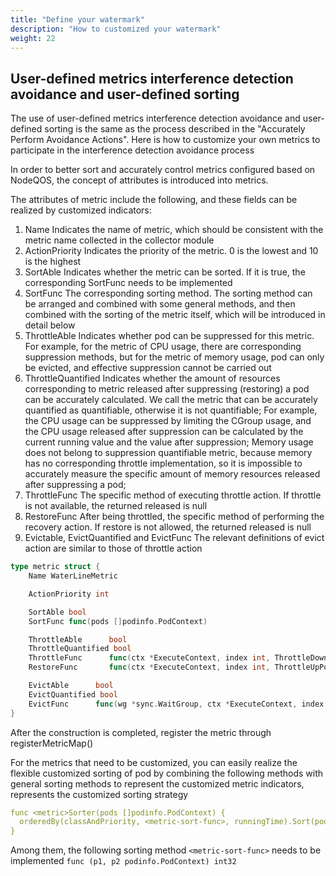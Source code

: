 ```yaml
---
title: "Define your watermark"
description: "How to customized your watermark"
weight: 22
---
```


## User-defined metrics interference detection avoidance and user-defined sorting
The use of user-defined metrics interference detection avoidance and user-defined sorting is the same as the process described in the "Accurately Perform Avoidance Actions". Here is how to customize your own metrics to participate in the interference detection avoidance process

In order to better sort and accurately control metrics configured based on NodeQOS, the concept of attributes is introduced into metrics.

The attributes of metric include the following, and these fields can be realized by customized indicators:

1. Name Indicates the name of metric, which should be consistent with the metric name collected in the collector module
2. ActionPriority Indicates the priority of the metric. 0 is the lowest and 10 is the highest
3. SortAble Indicates whether the metric can be sorted. If it is true, the corresponding SortFunc needs to be implemented
4. SortFunc The corresponding sorting method. The sorting method can be arranged and combined with some general methods, and then combined with the sorting of the metric itself, which will be introduced in detail below
5. ThrottleAble Indicates whether pod can be suppressed for this metric. For example, for the metric of CPU usage, there are corresponding suppression methods, but for the metric of memory usage, pod can only be evicted, and effective suppression cannot be carried out
6. ThrottleQuantified Indicates whether the amount of resources corresponding to metric released after suppressing (restoring) a pod can be accurately calculated. We call the metric that can be accurately quantified as quantifiable, otherwise it is not quantifiable;
   For example, the CPU usage can be suppressed by limiting the CGroup usage, and the CPU usage released after suppression can be calculated by the current running value and the value after suppression; Memory usage does not belong to suppression quantifiable metric, because memory has no corresponding throttle implementation, so it is impossible to accurately measure the specific amount of memory resources released after suppressing a pod;
7. ThrottleFunc The specific method of executing throttle action. If throttle is not available, the returned released is null
8. RestoreFunc After being throttled, the specific method of performing the recovery action. If restore is not allowed, the returned released is null
9. Evictable, EvictQuantified and EvictFunc The relevant definitions of evict action are similar to those of throttle action

```go
type metric struct {
	Name WaterLineMetric

	ActionPriority int

	SortAble bool
	SortFunc func(pods []podinfo.PodContext)

	ThrottleAble      bool
	ThrottleQuantified bool
	ThrottleFunc      func(ctx *ExecuteContext, index int, ThrottleDownPods ThrottlePods, totalReleasedResource *ReleaseResource) (errPodKeys []string, released ReleaseResource)
	RestoreFunc       func(ctx *ExecuteContext, index int, ThrottleUpPods ThrottlePods, totalReleasedResource *ReleaseResource) (errPodKeys []string, released ReleaseResource)

	EvictAble      bool
	EvictQuantified bool
	EvictFunc      func(wg *sync.WaitGroup, ctx *ExecuteContext, index int, totalReleasedResource *ReleaseResource, EvictPods EvictPods) (errPodKeys []string, released ReleaseResource)
}
```

After the construction is completed, register the metric through registerMetricMap()

For the metrics that need to be customized, you can easily realize the flexible customized sorting of pod by combining the following methods with general sorting methods to represent the customized metric indicators, <metric-sort-func> represents the customized sorting strategy

```yaml
func <metric>Sorter(pods []podinfo.PodContext) {
  orderedBy(classAndPriority, <metric-sort-func>, runningTime).Sort(pods)
}
```
Among them, the following sorting method `<metric-sort-func>` needs to be implemented
`func (p1, p2 podinfo.PodContext) int32` 
